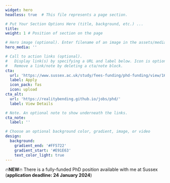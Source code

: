 ```yaml
---
widget: hero
headless: true  # This file represents a page section.

# Put Your Section Options Here (title, background, etc.) ...
title:
weight: 1 # Position of section on the page

# Hero image (optional). Enter filename of an image in the assets/media/ folder.
hero_media: ''

# Call to action links (optional).
#   Display link(s) by specifying a URL and label below. Icon is optional for `cta`.
#   Remove a link/note by deleting a cta/note block.
cta:
  url: 'https://www.sussex.ac.uk/study/fees-funding/phd-funding/view/1658-Psychology-Doctoral-Research-Studentship-How-affective-and-embodied-processes-shape-our-conscious-and-unconscious-experience-of-reality-A-PhD-at-the-Reality-Bending-Lab'
  label: Apply
  icon_pack: fas
  icon: upload
cta_alt:
  url: 'https://realitybending.github.io/jobs/phd/'
  label: View Details

# Note. An optional note to show underneath the links.
cta_note:
  label: ''

# Choose an optional background color, gradient, image, or video
design:
  background:
    gradient_end: '#FF5722'
    gradient_start: '#E91E63'
    text_color_light: true
---
```


🔥**NEW**🔥 There is a fully-funded PhD position available with me at Sussex (**application deadline: 24 January 2024**)